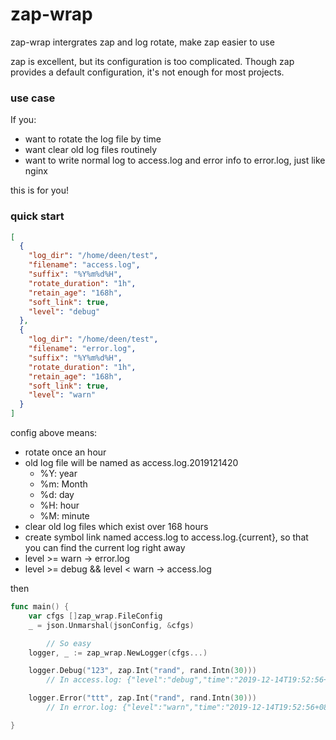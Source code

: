 # zap-wrap
zap-wrap intergrates zap and log rotate, make zap easier to use

zap is excellent, but its configuration is too complicated. Though zap provides
a default configuration, it's not enough for most projects.

### use case
If you:
* want to rotate the log file by time
* want clear old log files routinely
* want to write normal log to access.log and error info to error.log, just like nginx

this is for you!

### quick start
```json
[
  {
    "log_dir": "/home/deen/test",
    "filename": "access.log",
    "suffix": "%Y%m%d%H",
    "rotate_duration": "1h",
    "retain_age": "168h",
    "soft_link": true,
    "level": "debug"
  },
  {
    "log_dir": "/home/deen/test",
    "filename": "error.log",
    "suffix": "%Y%m%d%H",
    "rotate_duration": "1h",
    "retain_age": "168h",
    "soft_link": true,
    "level": "warn"
  }
]
```
config above means:
* rotate once an hour
* old log file will be named as access.log.2019121420
    * %Y: year
    * %m: Month
    * %d: day
    * %H: hour
    * %M: minute
* clear old log files which exist over 168 hours
* create symbol link named access.log to access.log.{current}, so that you can find the current log right away
* level >= warn -> error.log
* level >= debug && level < warn -> access.log

then
```go
func main() {
	var cfgs []zap_wrap.FileConfig
	_ = json.Unmarshal(jsonConfig, &cfgs)

        // So easy
	logger, _ := zap_wrap.NewLogger(cfgs...)

	logger.Debug("123", zap.Int("rand", rand.Intn(30)))
        // In access.log: {"level":"debug","time":"2019-12-14T19:52:56+08:00","caller":"triple/main.go:28","msg":"123","rand":20}

	logger.Error("ttt", zap.Int("rand", rand.Intn(30)))
        // In error.log: {"level":"warn","time":"2019-12-14T19:52:56+08:00","caller":"triple/main.go:28","msg":"ttt","rand":5}

}
```
